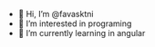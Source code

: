 - 👋 Hi, I’m @favasktni
- 👀 I’m interested in programing
- 🌱 I’m currently learning in angular


<!---
favasktni/favasktni is a ✨ special ✨ repository because its `README.md` (this file) appears on your GitHub profile.
You can click the Preview link to take a look at your changes.
--->
